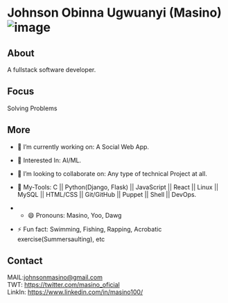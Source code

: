 
# Johnson Obinna Ugwuanyi (Masino)   ![image](https://github.com/JohnsonMasino/JohnsonMasino/assets/117756339/9a02b62d-0074-46a5-879d-fbb80ecd9fa0)
## About
A fullstack software developer.
## Focus
Solving Problems
## More
- 🔭 I’m currently working on: A Social Web App.
- 🌱 Interested In: AI/ML.
  
- 👯 I’m looking to collaborate on: Any type of technical Project at all.
- 💬 My-Tools: C || Python(Django, Flask) || JavaScript || React || Linux || MySQL || HTML/CSS || Git/GitHub || Puppet || Shell || DevOps.
- - 😄 Pronouns: Masino, Yoo, Dawg
- ⚡ Fun fact: Swimming, Fishing, Rapping, Acrobatic exercise(Summersaulting), etc
## Contact
MAIL:johnsonmasino@gmail.com <br>
TWT: https://twitter.com/masino_oficial <br>
LinkIn: https://www.linkedin.com/in/masino100/

